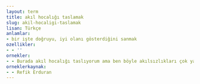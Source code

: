 ```yaml
---
layout: term
title: akıl hocalığı taslamak
slug: akil-hocaligi-taslamak
lisan: Türkçe
anlamlar:
- bir işte doğruyu, iyi olanı gösterdiğini sanmak
ozellikler:
- - ''
ornekler:
- - Burada akıl hocalığı taslıyorum ama ben böyle akılsızlıkları çok yapıp birkaç kere sorunla karşılaştım.
orneklerkaynak:
- - Refik Erduran
---
```

